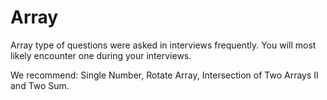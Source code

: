 # Array

Array type of questions were asked in interviews frequently. You will most likely encounter one during your interviews.

We recommend: Single Number, Rotate Array, Intersection of Two Arrays II and Two Sum.